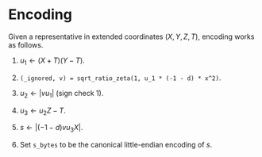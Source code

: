 # Encoding

Given a representative in extended coordinates $(X,Y,Z,T)$, encoding works as follows.  

1. $u_1 \gets (X+T)(Y-T)$.

2. `(_ignored, v) = sqrt_ratio_zeta(1, u_1 * (-1 - d) * x^2)`.

3. $u_2 \gets |v u_1|$ (sign check 1).

4. $u_3 \gets u_2 Z - T$.

5. $s \gets |(-1-d) v u_3 X|$.

6. Set `s_bytes` to be the canonical little-endian encoding of $s$.

